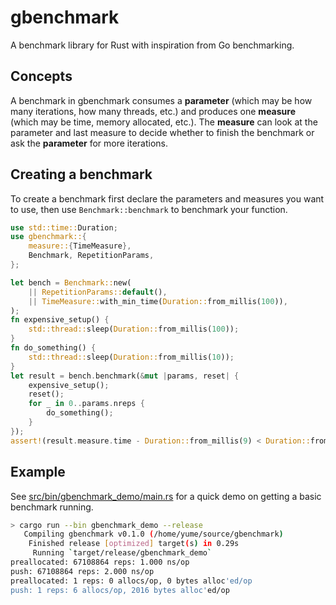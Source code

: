 # gbenchmark

A benchmark library for Rust with inspiration from Go benchmarking.

## Concepts

A benchmark in gbenchmark consumes a **parameter**
(which may be how many iterations, how many threads, etc.)
and produces one **measure** (which may be time, memory allocated, etc.).
The **measure** can look at the parameter and last measure to decide whether to finish the benchmark or ask the **parameter** for more iterations.

## Creating a benchmark

To create a benchmark first declare the parameters and measures you want to use, then use `Benchmark::benchmark` to benchmark your function.

```rust
use std::time::Duration;
use gbenchmark::{
    measure::{TimeMeasure},
    Benchmark, RepetitionParams,
};

let bench = Benchmark::new(
    || RepetitionParams::default(),
    || TimeMeasure::with_min_time(Duration::from_millis(100)),
);
fn expensive_setup() {
    std::thread::sleep(Duration::from_millis(100));
}
fn do_something() {
    std::thread::sleep(Duration::from_millis(10));
}
let result = bench.benchmark(&mut |params, reset| {
    expensive_setup();
    reset();
    for _ in 0..params.nreps {
        do_something();
    }
});
assert!(result.measure.time - Duration::from_millis(9) < Duration::from_millis(2)); 
```


## Example

See [src/bin/gbenchmark_demo/main.rs](src/bin/gbenchmark_demo/main.rs) for a quick demo on getting a basic benchmark running.

```sh
> cargo run --bin gbenchmark_demo --release
   Compiling gbenchmark v0.1.0 (/home/yume/source/gbenchmark)
    Finished release [optimized] target(s) in 0.29s
     Running `target/release/gbenchmark_demo`
preallocated: 67108864 reps: 1.000 ns/op
push: 67108864 reps: 2.000 ns/op
preallocated: 1 reps: 0 allocs/op, 0 bytes alloc'ed/op
push: 1 reps: 6 allocs/op, 2016 bytes alloc'ed/op
```